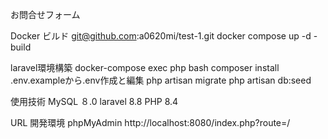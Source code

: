 お問合せフォーム

Docker ビルド
git@github.com:a0620mi/test-1.git
docker compose up -d -build

laravel環境構築
docker-compose exec php bash
composer install
.env.exampleから.env作成と編集
php artisan migrate
php artisan db:seed

使用技術
MySQL ８.0
laravel 8.8
PHP 8.4

URL
開発環境 
phpMyAdmin http://localhost:8080/index.php?route=/
